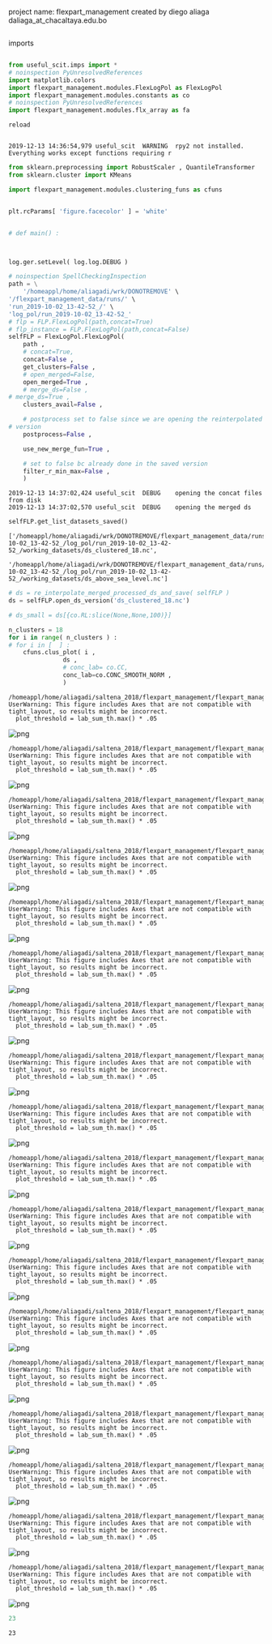 project name: flexpart_management
created by diego aliaga daliaga_at_chacaltaya.edu.bo


```python

```

imports


```python

from useful_scit.imps import *
# noinspection PyUnresolvedReferences
import matplotlib.colors
import flexpart_management.modules.FlexLogPol as FlexLogPol
import flexpart_management.modules.constants as co
# noinspection PyUnresolvedReferences
import flexpart_management.modules.flx_array as fa
```

    reload


    2019-12-13 14:36:54,979 useful_scit  WARNING  rpy2 not installed. Everything works except functions requiring r



```python
from sklearn.preprocessing import RobustScaler , QuantileTransformer
from sklearn.cluster import KMeans

import flexpart_management.modules.clustering_funs as cfuns
```


```python

plt.rcParams[ 'figure.facecolor' ] = 'white'
```


```python

# def main() :
```


```python

```


```python

log.ger.setLevel( log.log.DEBUG )
```


```python
# noinspection SpellCheckingInspection
path = \
    '/homeappl/home/aliagadi/wrk/DONOTREMOVE' \
'/flexpart_management_data/runs/' \
'run_2019-10-02_13-42-52_/' \
'log_pol/run_2019-10-02_13-42-52_'
# flp = FLP.FlexLogPol(path,concat=True)
# flp_instance = FLP.FlexLogPol(path,concat=False)
selfFLP = FlexLogPol.FlexLogPol(
    path ,
    # concat=True,
    concat=False ,
    get_clusters=False ,
    # open_merged=False,
    open_merged=True ,
    # merge_ds=False ,
# merge_ds=True ,
    clusters_avail=False ,

    # postprocess set to false since we are opening the reinterpolated
# version
    postprocess=False ,

    use_new_merge_fun=True ,

    # set to false bc already done in the saved version
    filter_r_min_max=False ,
    )
```

    2019-12-13 14:37:02,424 useful_scit  DEBUG    opening the concat files from disk
    2019-12-13 14:37:02,570 useful_scit  DEBUG    opening the merged ds



```python
selfFLP.get_list_datasets_saved()
```




    ['/homeappl/home/aliagadi/wrk/DONOTREMOVE/flexpart_management_data/runs/run_2019-10-02_13-42-52_/log_pol/run_2019-10-02_13-42-52_/working_datasets/ds_clustered_18.nc',
     '/homeappl/home/aliagadi/wrk/DONOTREMOVE/flexpart_management_data/runs/run_2019-10-02_13-42-52_/log_pol/run_2019-10-02_13-42-52_/working_datasets/ds_above_sea_level.nc']




```python
# ds = re_interpolate_merged_processed_ds_and_save( selfFLP )
ds = selfFLP.open_ds_version('ds_clustered_18.nc')
```


```python
# ds_small = ds[{co.RL:slice(None,None,100)}]
```


```python
n_clusters = 18
for i in range( n_clusters ) :
# for i in [  ] :
    cfuns.clus_plot( i ,
               ds ,
               # conc_lab= co.CC,
               conc_lab=co.CONC_SMOOTH_NORM ,
               )
```

    /homeappl/home/aliagadi/saltena_2018/flexpart_management/flexpart_management/modules/clustering_funs.py:1095: UserWarning: This figure includes Axes that are not compatible with tight_layout, so results might be incorrect.
      plot_threshold = lab_sum_th.max() * .05



![png](01_post_clustering_files/01_post_clustering_13_1.png)


    /homeappl/home/aliagadi/saltena_2018/flexpart_management/flexpart_management/modules/clustering_funs.py:1095: UserWarning: This figure includes Axes that are not compatible with tight_layout, so results might be incorrect.
      plot_threshold = lab_sum_th.max() * .05



![png](01_post_clustering_files/01_post_clustering_13_3.png)


    /homeappl/home/aliagadi/saltena_2018/flexpart_management/flexpart_management/modules/clustering_funs.py:1095: UserWarning: This figure includes Axes that are not compatible with tight_layout, so results might be incorrect.
      plot_threshold = lab_sum_th.max() * .05



![png](01_post_clustering_files/01_post_clustering_13_5.png)


    /homeappl/home/aliagadi/saltena_2018/flexpart_management/flexpart_management/modules/clustering_funs.py:1095: UserWarning: This figure includes Axes that are not compatible with tight_layout, so results might be incorrect.
      plot_threshold = lab_sum_th.max() * .05



![png](01_post_clustering_files/01_post_clustering_13_7.png)


    /homeappl/home/aliagadi/saltena_2018/flexpart_management/flexpart_management/modules/clustering_funs.py:1095: UserWarning: This figure includes Axes that are not compatible with tight_layout, so results might be incorrect.
      plot_threshold = lab_sum_th.max() * .05



![png](01_post_clustering_files/01_post_clustering_13_9.png)


    /homeappl/home/aliagadi/saltena_2018/flexpart_management/flexpart_management/modules/clustering_funs.py:1095: UserWarning: This figure includes Axes that are not compatible with tight_layout, so results might be incorrect.
      plot_threshold = lab_sum_th.max() * .05



![png](01_post_clustering_files/01_post_clustering_13_11.png)


    /homeappl/home/aliagadi/saltena_2018/flexpart_management/flexpart_management/modules/clustering_funs.py:1095: UserWarning: This figure includes Axes that are not compatible with tight_layout, so results might be incorrect.
      plot_threshold = lab_sum_th.max() * .05



![png](01_post_clustering_files/01_post_clustering_13_13.png)


    /homeappl/home/aliagadi/saltena_2018/flexpart_management/flexpart_management/modules/clustering_funs.py:1095: UserWarning: This figure includes Axes that are not compatible with tight_layout, so results might be incorrect.
      plot_threshold = lab_sum_th.max() * .05



![png](01_post_clustering_files/01_post_clustering_13_15.png)


    /homeappl/home/aliagadi/saltena_2018/flexpart_management/flexpart_management/modules/clustering_funs.py:1095: UserWarning: This figure includes Axes that are not compatible with tight_layout, so results might be incorrect.
      plot_threshold = lab_sum_th.max() * .05



![png](01_post_clustering_files/01_post_clustering_13_17.png)


    /homeappl/home/aliagadi/saltena_2018/flexpart_management/flexpart_management/modules/clustering_funs.py:1095: UserWarning: This figure includes Axes that are not compatible with tight_layout, so results might be incorrect.
      plot_threshold = lab_sum_th.max() * .05



![png](01_post_clustering_files/01_post_clustering_13_19.png)


    /homeappl/home/aliagadi/saltena_2018/flexpart_management/flexpart_management/modules/clustering_funs.py:1095: UserWarning: This figure includes Axes that are not compatible with tight_layout, so results might be incorrect.
      plot_threshold = lab_sum_th.max() * .05



![png](01_post_clustering_files/01_post_clustering_13_21.png)


    /homeappl/home/aliagadi/saltena_2018/flexpart_management/flexpart_management/modules/clustering_funs.py:1095: UserWarning: This figure includes Axes that are not compatible with tight_layout, so results might be incorrect.
      plot_threshold = lab_sum_th.max() * .05



![png](01_post_clustering_files/01_post_clustering_13_23.png)


    /homeappl/home/aliagadi/saltena_2018/flexpart_management/flexpart_management/modules/clustering_funs.py:1095: UserWarning: This figure includes Axes that are not compatible with tight_layout, so results might be incorrect.
      plot_threshold = lab_sum_th.max() * .05



![png](01_post_clustering_files/01_post_clustering_13_25.png)


    /homeappl/home/aliagadi/saltena_2018/flexpart_management/flexpart_management/modules/clustering_funs.py:1095: UserWarning: This figure includes Axes that are not compatible with tight_layout, so results might be incorrect.
      plot_threshold = lab_sum_th.max() * .05



![png](01_post_clustering_files/01_post_clustering_13_27.png)


    /homeappl/home/aliagadi/saltena_2018/flexpart_management/flexpart_management/modules/clustering_funs.py:1095: UserWarning: This figure includes Axes that are not compatible with tight_layout, so results might be incorrect.
      plot_threshold = lab_sum_th.max() * .05



![png](01_post_clustering_files/01_post_clustering_13_29.png)


    /homeappl/home/aliagadi/saltena_2018/flexpart_management/flexpart_management/modules/clustering_funs.py:1095: UserWarning: This figure includes Axes that are not compatible with tight_layout, so results might be incorrect.
      plot_threshold = lab_sum_th.max() * .05



![png](01_post_clustering_files/01_post_clustering_13_31.png)


    /homeappl/home/aliagadi/saltena_2018/flexpart_management/flexpart_management/modules/clustering_funs.py:1095: UserWarning: This figure includes Axes that are not compatible with tight_layout, so results might be incorrect.
      plot_threshold = lab_sum_th.max() * .05



![png](01_post_clustering_files/01_post_clustering_13_33.png)


    /homeappl/home/aliagadi/saltena_2018/flexpart_management/flexpart_management/modules/clustering_funs.py:1095: UserWarning: This figure includes Axes that are not compatible with tight_layout, so results might be incorrect.
      plot_threshold = lab_sum_th.max() * .05



![png](01_post_clustering_files/01_post_clustering_13_35.png)



```python
23
```




    23




```python

```


```python

```


```python

```


```python

```


```python

```

